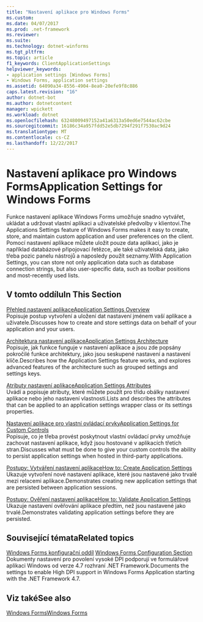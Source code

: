 ```yaml
---
title: "Nastavení aplikace pro Windows Forms"
ms.custom: 
ms.date: 04/07/2017
ms.prod: .net-framework
ms.reviewer: 
ms.suite: 
ms.technology: dotnet-winforms
ms.tgt_pltfrm: 
ms.topic: article
f1_keywords: ClientApplicationSettings
helpviewer_keywords:
- application settings [Windows Forms]
- Windows Forms, application settings
ms.assetid: 64090a34-8556-4904-8ea0-20efe9f8c886
caps.latest.revision: "16"
author: dotnet-bot
ms.author: dotnetcontent
manager: wpickett
ms.workload: dotnet
ms.openlocfilehash: 63248009497152a41a6313a50ed6e7544ac62cbe
ms.sourcegitcommit: 16186c34a957fdd52e5db7294f291f7530ac9d24
ms.translationtype: MT
ms.contentlocale: cs-CZ
ms.lasthandoff: 12/22/2017
---
```

# <a name="application-settings-for-windows-forms"></a><span data-ttu-id="cf65a-102">Nastavení aplikace pro Windows Forms</span><span class="sxs-lookup"><span data-stu-id="cf65a-102">Application Settings for Windows Forms</span></span>
<span data-ttu-id="cf65a-103">Funkce nastavení aplikace Windows Forms umožňuje snadno vytvářet, ukládat a udržovat vlastní aplikaci a uživatelské předvolby v klientovi.</span><span class="sxs-lookup"><span data-stu-id="cf65a-103">The Applications Settings feature of Windows Forms makes it easy to create, store, and maintain custom application and user preferences on the client.</span></span> <span data-ttu-id="cf65a-104">Pomocí nastavení aplikace můžete uložit pouze data aplikací, jako je například databázové připojovací řetězce, ale také uživatelská data, jako třeba pozic panelu nástrojů a naposledy použít seznamy.</span><span class="sxs-lookup"><span data-stu-id="cf65a-104">With Application Settings, you can store not only application data such as database connection strings, but also user-specific data, such as toolbar positions and most-recently used lists.</span></span>  
  
## <a name="in-this-section"></a><span data-ttu-id="cf65a-105">V tomto oddílu</span><span class="sxs-lookup"><span data-stu-id="cf65a-105">In This Section</span></span>  
 [<span data-ttu-id="cf65a-106">Přehled nastavení aplikace</span><span class="sxs-lookup"><span data-stu-id="cf65a-106">Application Settings Overview</span></span>](~/docs/framework/winforms/advanced/application-settings-overview.md)  
 <span data-ttu-id="cf65a-107">Popisuje postup vytvoření a uložení dat nastavení jménem vaší aplikace a uživatele.</span><span class="sxs-lookup"><span data-stu-id="cf65a-107">Discusses how to create and store settings data on behalf of your application and your users.</span></span>  
  
 [<span data-ttu-id="cf65a-108">Architektura nastavení aplikace</span><span class="sxs-lookup"><span data-stu-id="cf65a-108">Application Settings Architecture</span></span>](~/docs/framework/winforms/advanced/application-settings-architecture.md)  
 <span data-ttu-id="cf65a-109">Popisuje, jak funkce funguje v nastavení aplikace a jsou zde popsány pokročilé funkce architektury, jako jsou seskupené nastavení a nastavení klíče.</span><span class="sxs-lookup"><span data-stu-id="cf65a-109">Describes how the Application Settings feature works, and explores advanced features of the architecture such as grouped settings and settings keys.</span></span>  
  
 [<span data-ttu-id="cf65a-110">Atributy nastavení aplikace</span><span class="sxs-lookup"><span data-stu-id="cf65a-110">Application Settings Attributes</span></span>](~/docs/framework/winforms/advanced/application-settings-attributes.md)  
 <span data-ttu-id="cf65a-111">Uvádí a popisuje atributy, které můžete použít pro třídu obálky nastavení aplikace nebo jeho nastavení vlastnosti.</span><span class="sxs-lookup"><span data-stu-id="cf65a-111">Lists and describes the attributes that can be applied to an application settings wrapper class or its settings properties.</span></span>  
  
 [<span data-ttu-id="cf65a-112">Nastavení aplikace pro vlastní ovládací prvky</span><span class="sxs-lookup"><span data-stu-id="cf65a-112">Application Settings for Custom Controls</span></span>](~/docs/framework/winforms/advanced/application-settings-for-custom-controls.md)  
 <span data-ttu-id="cf65a-113">Popisuje, co je třeba provést poskytnout vlastní ovládací prvky umožňuje zachovat nastavení aplikace, když jsou hostované v aplikacích třetích stran.</span><span class="sxs-lookup"><span data-stu-id="cf65a-113">Discusses what must be done to give your custom controls the ability to persist application settings when hosted in third-party applications.</span></span>  
  
 [<span data-ttu-id="cf65a-114">Postupy: Vytváření nastavení aplikace</span><span class="sxs-lookup"><span data-stu-id="cf65a-114">How to: Create Application Settings</span></span>](~/docs/framework/winforms/advanced/how-to-create-application-settings.md)  
 <span data-ttu-id="cf65a-115">Ukazuje vytvoření nové nastavení aplikace, které jsou nastavené jako trvalé mezi relacemi aplikace.</span><span class="sxs-lookup"><span data-stu-id="cf65a-115">Demonstrates creating new application settings that are persisted between application sessions.</span></span>  
  
 [<span data-ttu-id="cf65a-116">Postupy: Ověření nastavení aplikace</span><span class="sxs-lookup"><span data-stu-id="cf65a-116">How to: Validate Application Settings</span></span>](~/docs/framework/winforms/advanced/how-to-validate-application-settings.md)  
 <span data-ttu-id="cf65a-117">Ukazuje nastavení ověřování aplikace předtím, než jsou nastavené jako trvalé.</span><span class="sxs-lookup"><span data-stu-id="cf65a-117">Demonstrates validating application settings before they are persisted.</span></span>  
  
## <a name="related-topics"></a><span data-ttu-id="cf65a-118">Související témata</span><span class="sxs-lookup"><span data-stu-id="cf65a-118">Related topics</span></span>

<span data-ttu-id="cf65a-119">[Windows Forms konfigurační oddíl](../../../../docs/framework/configure-apps/file-schema/winforms/index.md)  </span><span class="sxs-lookup"><span data-stu-id="cf65a-119">[Windows Forms Configuration Section](../../../../docs/framework/configure-apps/file-schema/winforms/index.md)  </span></span>  
<span data-ttu-id="cf65a-120">Dokumenty nastavení pro povolení vysoké DPI podporují ve formulářové aplikaci Windows od verze 4.7 rozhraní .NET Framework.</span><span class="sxs-lookup"><span data-stu-id="cf65a-120">Documents the settings to enable High DPI support in Windows Forms Application starting with the .NET Framework 4.7.</span></span>

## <a name="see-also"></a><span data-ttu-id="cf65a-121">Viz také</span><span class="sxs-lookup"><span data-stu-id="cf65a-121">See also</span></span>  
  
[<span data-ttu-id="cf65a-122">Windows Forms</span><span class="sxs-lookup"><span data-stu-id="cf65a-122">Windows Forms</span></span>](../index.md)
